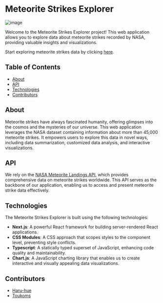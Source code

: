 # Meteorite Strikes Explorer

![image](https://github.com/chingu-voyages/v45-tier2-team-21/assets/53390409/6857db52-bae4-41c2-97ec-a57982e43182)

Welcome to the Meteorite Strikes Explorer project! This web application allows you to explore data about meteorite strikes recorded by NASA, providing valuable insights and visualizations.

Start exploring meteorite strikes data by clicking [here](https://meteorite-team21.netlify.app/meteorites).

## Table of Contents

- [About](#about)
- [API](#api)
- [Technologies](#technologies)
- [Contributors](#contributors)

## About

Meteorite strikes have always fascinated humanity, offering glimpses into the cosmos and the mysteries of our universe. This web application leverages the NASA dataset containing information about more than 45,000 meteorite strikes. It empowers users to explore this data in novel ways, including data summarization, customized data analysis, and interactive visualizations.

## API

We rely on the [NASA Meteorite Landings API](https://data.nasa.gov/), which provides comprehensive data on meteorite strikes worldwide. This API serves as the backbone of our application, enabling us to access and present meteorite strike data effectively.

## Technologies

The Meteorite Strikes Explorer is built using the following technologies:

- **Next.js**: A powerful React framework for building server-rendered React applications.
- **CSS Modules**: A CSS approach that scopes styles to the component level, preventing style conflicts.
- **Typescript**: A statically typed superset of JavaScript, enhancing code quality and maintainability.
- **Chart.js**: A JavaScript charting library that enables us to create interactive and visually appealing data visualizations.

## Contributors

- [Haru-hue](https://github.com/Haru-hue)
- [Toukoms](https://github.com/Toukoms)

